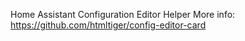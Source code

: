 Home Assistant Configuration Editor Helper
More info:
https://github.com/htmltiger/config-editor-card
